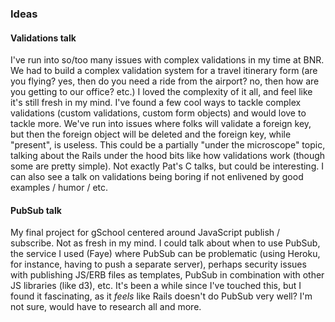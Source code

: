 ### Ideas

#### Validations talk

I've run into so/too many issues with complex validations in my time at BNR. We had to build a complex validation system for a travel itinerary form (are you flying? yes, then do you need a ride from the airport? no, then how are you getting to our office? etc.) I loved the complexity of it all, and feel like it's still fresh in my mind. I've found a few cool ways to tackle complex validations (custom validations, custom form objects) and would love to tackle more. We've run into issues where folks will validate a foreign key, but then the foreign object will be deleted and the foreign key, while "present", is useless. This could be a partially "under the microscope" topic, talking about the Rails under the hood bits like how validations work (though some are pretty simple). Not exactly Pat's C talks, but could be interesting. I can also see a talk on validations being boring if not enlivened by good examples / humor / etc.

#### PubSub talk

My final project for gSchool centered around JavaScript publish / subscribe. Not as fresh in my mind. I could talk about when to use PubSub, the service I used (Faye) where PubSub can be problematic (using Heroku, for instance, having to push a separate server), perhaps security issues with publishing JS/ERB files as templates, PubSub in combination with other JS libraries (like d3), etc. It's been a while since I've touched this, but I found it fascinating, as it _feels_ like Rails doesn't do PubSub very well? I'm not sure, would have to research all and more.
